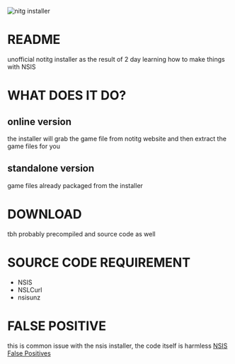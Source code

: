 ![nitg installer](https://nhan2k0.xyz/nitginstaller/img.png)
# README
unofficial notitg installer as the result of 2 day learning how to make things with NSIS

# WHAT DOES IT DO?

## online version
the installer will grab the game file from notitg website and then extract the game files for you
## standalone version
game files already packaged from the installer

# DOWNLOAD
tbh probably precompiled and source code as well

# SOURCE CODE REQUIREMENT
- NSIS
- NSLCurl
- nsisunz

# FALSE POSITIVE
this is common issue with the nsis installer, the code itself is harmless
[NSIS False Positives](https://nsis.sourceforge.io/NSIS_False_Positives#Where_to_report_false_positives)